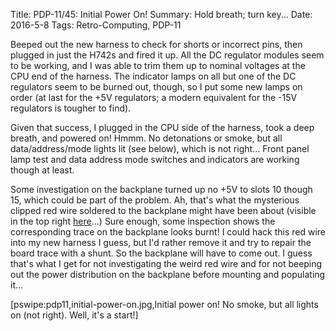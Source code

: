 Title: PDP-11/45: Initial Power On!
Summary: Hold breath; turn key...
Date: 2016-5-8
Tags: Retro-Computing, PDP-11

Beeped out the new harness to check for shorts or incorrect pins, then plugged in just the H742s and fired it
up.  All the DC regulator modules seem to be working, and I was able to trim them up to nominal voltages at
the CPU end of the harness.  The indicator lamps on all but one of the DC regulators seem to be burned out,
though, so I put some new lamps on order (at last for the +5V regulators; a modern equivalent for the -15V
regulators is tougher to find).

Given that success, I plugged in the CPU side of the harness, took a deep breath, and powered on!  Hmmm.  No
detonations or smoke, but all data/address/mode lights lit (see below), which is not right...  Front panel
lamp test and data address mode switches and indicators are working though at least.

Some investigation on the backplane turned up no +5V to slots 10 though 15, which could be part of the
problem.  Ah, that's what the mysterious clipped red wire soldered to the backplane might have been about
(visible in the top right [here]({static}/images/pdp11/kb11a-backplane.jpg)...)  Sure enough, some inspection
shows the corresponding trace on the backplane looks burnt!  I could hack this red wire into my new harness I
guess, but I'd rather remove it and try to repair the board trace with a shunt.  So the backplane will have to
come out.  I guess that's what I get for not investigating the weird red wire and for not beeping out the
power distribution on the backplane before mounting and populating it...

[pswipe:pdp11,initial-power-on.jpg,Initial power on!  No smoke, but all lights on (not right).  Well, it&#39;s a start!]
